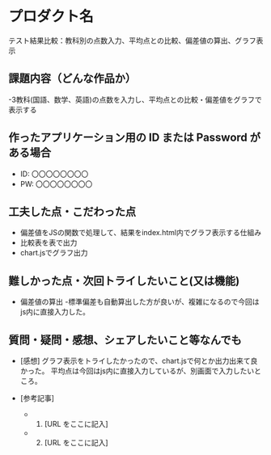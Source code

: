 # プロダクト名

テスト結果比較：教科別の点数入力、平均点との比較、偏差値の算出、グラフ表示

## 課題内容（どんな作品か）

-3教科(国語、数学、英語)の点数を入力し、平均点との比較・偏差値をグラフで表示する

## 作ったアプリケーション用の ID または Password がある場合

- ID: 〇〇〇〇〇〇〇〇
- PW: 〇〇〇〇〇〇〇〇

## 工夫した点・こだわった点

- 偏差値をJSの関数で処理して、結果をindex.html内でグラフ表示する仕組み
- 比較表を表で出力
- chart.jsでグラフ出力

## 難しかった点・次回トライしたいこと(又は機能)
- 偏差値の算出
-標準偏差も自動算出した方が良いが、複雑になるので今回はjs内に直接入力した。

## 質問・疑問・感想、シェアしたいこと等なんでも

- [感想] 
グラフ表示をトライしたかったので、chart.jsで何とか出力出来て良かった。
平均点は今回はjs内に直接入力しているが、別画面で入力したいところ。

- [参考記事]
  - 1. [URL をここに記入]
  - 2. [URL をここに記入]
